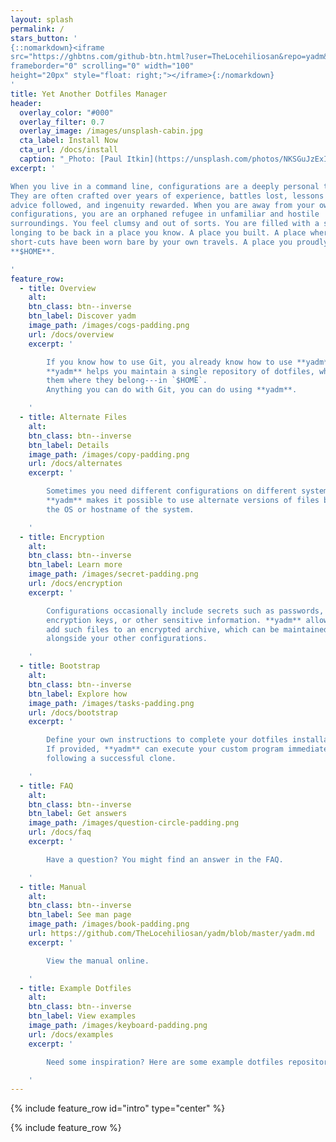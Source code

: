 ```yaml
---
layout: splash
permalink: /
stars_button: '
{::nomarkdown}<iframe
src="https://ghbtns.com/github-btn.html?user=TheLocehiliosan&repo=yadm&type=star&count=true"
frameborder="0" scrolling="0" width="100"
height="20px" style="float: right;"></iframe>{:/nomarkdown}
'
title: Yet Another Dotfiles Manager
header:
  overlay_color: "#000"
  overlay_filter: 0.7
  overlay_image: /images/unsplash-cabin.jpg
  cta_label: Install Now
  cta_url: /docs/install
  caption: "_Photo: [Paul Itkin](https://unsplash.com/photos/NKSGuJzExIo)_"
excerpt: '

When you live in a command line, configurations are a deeply personal thing.
They are often crafted over years of experience, battles lost, lessons learned,
advice followed, and ingenuity rewarded. When you are away from your own
configurations, you are an orphaned refugee in unfamiliar and hostile
surroundings. You feel clumsy and out of sorts. You are filled with a sense of
longing to be back in a place you know. A place you built. A place where all the
short-cuts have been worn bare by your own travels. A place you proudly call...
**$HOME**.

'
feature_row:
  - title: Overview
    alt:
    btn_class: btn--inverse
    btn_label: Discover yadm
    image_path: /images/cogs-padding.png
    url: /docs/overview
    excerpt: '

        If you know how to use Git, you already know how to use **yadm**.
        **yadm** helps you maintain a single repository of dotfiles, while keeping
        them where they belong---in `$HOME`.
        Anything you can do with Git, you can do using **yadm**.

    '
  - title: Alternate Files
    alt:
    btn_class: btn--inverse
    btn_label: Details
    image_path: /images/copy-padding.png
    url: /docs/alternates
    excerpt: '

        Sometimes you need different configurations on different systems.
        **yadm** makes it possible to use alternate versions of files based on
        the OS or hostname of the system.

    '
  - title: Encryption
    alt:
    btn_class: btn--inverse
    btn_label: Learn more
    image_path: /images/secret-padding.png
    url: /docs/encryption
    excerpt: '

        Configurations occasionally include secrets such as passwords,
        encryption keys, or other sensitive information. **yadm** allows you to
        add such files to an encrypted archive, which can be maintained
        alongside your other configurations.

    '
  - title: Bootstrap
    alt:
    btn_class: btn--inverse
    btn_label: Explore how
    image_path: /images/tasks-padding.png
    url: /docs/bootstrap
    excerpt: '

        Define your own instructions to complete your dotfiles installation.
        If provided, **yadm** can execute your custom program immediately
        following a successful clone.

    '
  - title: FAQ
    alt:
    btn_class: btn--inverse
    btn_label: Get answers
    image_path: /images/question-circle-padding.png
    url: /docs/faq
    excerpt: '

        Have a question? You might find an answer in the FAQ.

    '
  - title: Manual
    alt:
    btn_class: btn--inverse
    btn_label: See man page
    image_path: /images/book-padding.png
    url: https://github.com/TheLocehiliosan/yadm/blob/master/yadm.md
    excerpt: '

        View the manual online.

    '
  - title: Example Dotfiles
    alt:
    btn_class: btn--inverse
    btn_label: View examples
    image_path: /images/keyboard-padding.png
    url: /docs/examples
    excerpt: '

        Need some inspiration? Here are some example dotfiles repository.

    '
---
```


{% include feature_row id="intro" type="center" %}

{% include feature_row %}
